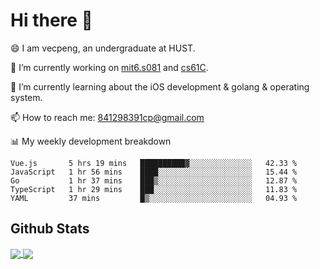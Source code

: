 
# Hi there 👋
😄 I am vecpeng, an undergraduate at HUST.

🔭 I’m currently working on [mit6.s081](https://pdos.csail.mit.edu/6.S081/2020/) and [cs61C](https://inst.eecs.berkeley.edu/~cs61c/fa21/).

🌱 I’m currently learning about the iOS development & golang & operating system.

📫 How to reach me: 841298391cp@gmail.com

📊 My weekly development breakdown
<!--START_SECTION:waka-->
```text
Vue.js       5 hrs 19 mins   ██████████▓░░░░░░░░░░░░░░   42.33 % 
JavaScript   1 hr 56 mins    ████░░░░░░░░░░░░░░░░░░░░░   15.44 % 
Go           1 hr 37 mins    ███▒░░░░░░░░░░░░░░░░░░░░░   12.87 % 
TypeScript   1 hr 29 mins    ███░░░░░░░░░░░░░░░░░░░░░░   11.83 % 
YAML         37 mins         █▒░░░░░░░░░░░░░░░░░░░░░░░   04.93 % 
```
<!--END_SECTION:waka-->

## Github Stats
<a href="https://github.com/anuraghazra/github-readme-stats">
  <img align="center" src="https://github-readme-stats.vercel.app/api?username=vecpeng&count_private=true&hide=stars" />
</a>
<a href="https://github.com/anuraghazra/convoychat">
  <img align="center" src="https://github-readme-stats.vercel.app/api/top-langs/?username=vecpeng&layout=compact" />
</a>
